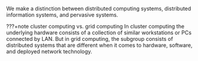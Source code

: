 We make a distinction between distributed computing systems, distributed information systems, and pervasive systems. 

???+note cluster computing vs. grid computing
    In cluster computing the underlying hardware consists of a collection of similar workstations or PCs connected by LAN. But in grid computing, the subgroup consists of distributed systems that are different when it comes to hardware, software, and deployed network technology.

